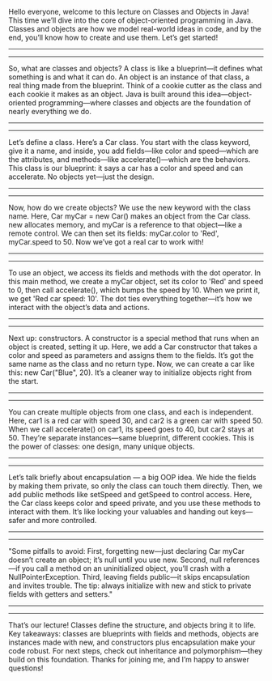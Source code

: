 Hello everyone, welcome to this lecture on Classes and Objects in Java! This time we’ll dive into the core of object-oriented programming in Java. Classes and objects are how we model real-world ideas in code, and by the end, you’ll know how to create and use them. Let’s get started!

-------------------
-------------------

So, what are classes and objects? A class is like a blueprint—it defines what something is and what it can do. An object is an instance of that class, a real thing made from the blueprint. Think of a cookie cutter as the class and each cookie it makes as an object. Java is built around this idea—object-oriented programming—where classes and objects are the foundation of nearly everything we do.

-------------------
-------------------

Let’s define a class. Here’s a Car class. You start with the class keyword, give it a name, and inside, you add fields—like color and speed—which are the attributes, and methods—like accelerate()—which are the behaviors. This class is our blueprint: it says a car has a color and speed and can accelerate. No objects yet—just the design.

-------------------
-------------------

Now, how do we create objects? We use the new keyword with the class name. Here, Car myCar = new Car() makes an object from the Car class. new allocates memory, and myCar is a reference to that object—like a remote control. We can then set its fields: myCar.color to 'Red', myCar.speed to 50. Now we’ve got a real car to work with!

-------------------
-------------------

To use an object, we access its fields and methods with the dot operator. In this main method, we create a myCar object, set its color to 'Red' and speed to 0, then call accelerate(), which bumps the speed by 10. When we print it, we get 'Red car speed: 10'. The dot ties everything together—it’s how we interact with the object’s data and actions.

-------------------
-------------------

Next up: constructors. A constructor is a special method that runs when an object is created, setting it up. Here, we add a Car constructor that takes a color and speed as parameters and assigns them to the fields. It’s got the same name as the class and no return type. Now, we can create a car like this: new Car("Blue", 20). It’s a cleaner way to initialize objects right from the start.

-------------------
-------------------

You can create multiple objects from one class, and each is independent. Here, car1 is a red car with speed 30, and car2 is a green car with speed 50. When we call accelerate() on car1, its speed goes to 40, but car2 stays at 50. They’re separate instances—same blueprint, different cookies. This is the power of classes: one design, many unique objects.

-------------------
-------------------

Let’s talk briefly about encapsulation — a big OOP idea. We hide the fields by making them private, so only the class can touch them directly. Then, we add public methods like setSpeed and getSpeed to control access. Here, the Car class keeps color and speed private, and you use these methods to interact with them. It’s like locking your valuables and handing out keys—safer and more controlled.

-------------------
-------------------

"Some pitfalls to avoid: First, forgetting new—just declaring Car myCar doesn’t create an object; it’s null until you use new. Second, null references—if you call a method on an uninitialized object, you’ll crash with a NullPointerException. Third, leaving fields public—it skips encapsulation and invites trouble. The tip: always initialize with new and stick to private fields with getters and setters."

-------------------
-------------------

That’s our lecture! Classes define the structure, and objects bring it to life. Key takeaways: classes are blueprints with fields and methods, objects are instances made with new, and constructors plus encapsulation make your code robust. For next steps, check out inheritance and polymorphism—they build on this foundation. Thanks for joining me, and I’m happy to answer questions!
